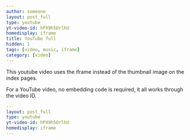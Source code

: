 ```yaml
---
author: someone
layout: post_full
type: youtube
yt-video-id: hPX9h5OrlhU
homedisplay: iframe
title: YouTube full
hidden: 1
tags: [video, music, iframe]
category: [video]
---
```

This youtube video uses the iframe instead of the thumbnail image on the index pages.

For a YouTube video, no embedding code is required, it all works through the video ID.

```yml
---
layout: post_full
type: youtube
yt-video-id: hPX9h5OrlhU
homedisplay: iframe
---
```
